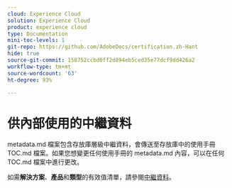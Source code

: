 ```yaml
---
cloud: Experience Cloud
solution: Experience Cloud
product: experience cloud
type: Documentation
mini-toc-levels: 1
git-repo: https://github.com/AdobeDocs/certification.zh-Hant
hide: true
source-git-commit: 158752ccbd0ff2d894eb5ced35e77dcf9dd426a2
workflow-type: tm+mt
source-wordcount: '63'
ht-degree: 93%

---
```



# 供內部使用的中繼資料

metadata.md 檔案包含存放庫層級中繼資料，會傳送至存放庫中的使用手冊 TOC.md 檔案。如果您想變更任何使用手冊的 metadata.md 內容，可以在任何 TOC.md 檔案中進行更改。

如需&#x200B;**解決方案**、**產品**&#x200B;和&#x200B;**類型**&#x200B;的有效值清單，請參閱[中繼資料](https://experienceleague.adobe.com/docs/authoring-guide-exl/using/editing/user-guide-setup/metadata.html)。
